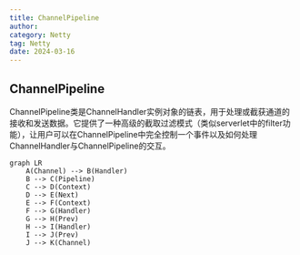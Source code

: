 ```yaml
---
title: ChannelPipeline
author:
category: Netty
tag: Netty
date: 2024-03-16
---
```


## ChannelPipeline

ChannelPipeline类是ChannelHandler实例对象的链表，用于处理或截获通道的接收和发送数据。它提供了一种高级的截取过滤模式（类似serverlet中的filter功能），让用户可以在ChannelPipeline中完全控制一个事件以及如何处理ChannelHandler与ChannelPipeline的交互。



```mermaid
graph LR
    A(Channel) --> B(Handler)
    B --> C(Pipeline)
    C --> D(Context)
    D --> E(Next)
    E --> F(Context)
    F --> G(Handler)
    G --> H(Prev)
    H --> I(Handler)
    I --> J(Prev)
    J --> K(Channel)
```

